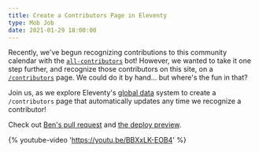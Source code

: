 ```yaml
---
title: Create a Contributors Page in Eleventy
type: Mob Job
date: 2021-01-29 18:00:00
---
```


Recently, we've begun recognizing contributions to this community calendar with the [`all-contributors`](https://allcontributors.org/) bot! However, we wanted to take it one step further, and recognize those contributors on this site, on a [`/contributors`](https://events.lunch.dev/contributors/) page. We could do it by hand… but where's the fun in that?

Join us, as we explore Eleventy's [global data](https://www.11ty.dev/docs/data-global/) system to create a `/contributors` page that automatically updates any time we recognize a contributor!

Check out [Ben's pull request](https://github.com/LunchDevCommunity/community-calendar/pull/68) and [the deploy preview](https://deploy-preview-68--lunchdev-events.netlify.app/contributors/).

{% youtube-video 'https://youtu.be/BBXxLK-EOB4' %}
